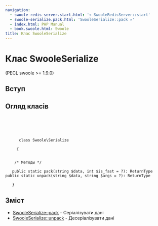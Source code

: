 ```yaml
---
navigation:
  - swoole-redis-server.start.html: '« SwooleRedisServer::start'
  - swoole-serialize.pack.html: 'SwooleSerialize::pack »'
  - index.html: PHP Manual
  - book.swoole.html: Swoole
title: Клас SwooleSerialize
---
```

# Клас SwooleSerialize

(PECL swoole >= 1.9.0)

## Вступ

## Огляд класів

```classsynopsis



    
     
      class Swoole\Serialize
     
     {


    /* Методы */
    
   public static pack(string $data, int $is_fast = ?): ReturnType
public static unpack(string $data, string $args = ?): ReturnType

   }
```

## Зміст

-   [SwooleSerialize::pack](swoole-serialize.pack.html) - Серіалізувати дані
-   [SwooleSerialize::unpack](swoole-serialize.unpack.html) - Десеріалізувати дані
